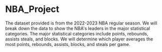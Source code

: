 # NBA_Project
The dataset provided is from the 2022-2023 NBA regular season. We will break down the data to show the NBA's leaders in the major statistical categories. The major statistical categories include points, rebounds, assists steals, and blocks. We will determine which player averages the most points, rebounds, assists, blocks, and steals per game.
